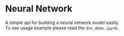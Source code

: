 # Neural Network
A simple api for building a neural network model easily.  
To see usage example please read the `dnn_demo.ipynb`.  
